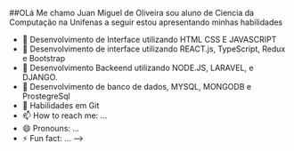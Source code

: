 ##OLá Me chamo Juan Miguel de Oliveira sou aluno de Ciencia da Computação na Unifenas a seguir estou apresentando minhas habilidades

- 🔭 Desenvolvimento de Interface utilizando HTML CSS E JAVASCRIPT
- 🌱 Desenvolvimento de interface utilizando REACT.js, TypeScript, Redux e Bootstrap
- 👯 Desenvolvimento Backeend utilizando NODE.JS, LARAVEL, e DJANGO.
- 🤔 Desenvolvimento de banco de dados, MYSQL, MONGODB e ProstegreSql
- 💬 Habilidades em Git
- 📫 How to reach me: ...
- 😄 Pronouns: ...
- ⚡ Fun fact: ...
-->
